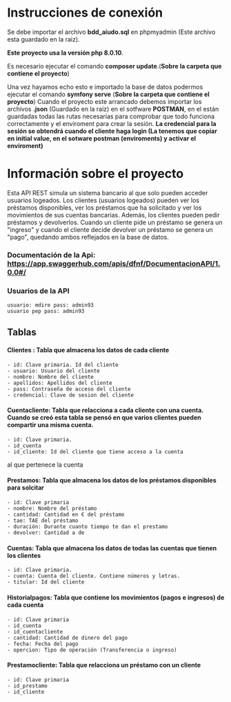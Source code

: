 ﻿# Instrucciones de conexión  
Se debe importar el archivo **bdd_aiudo.sql** en phpmyadmin (Este archivo esta guardado en la raiz).

**Este proyecto usa la versión php 8.0.10**.

Es necesario ejecutar el comando **composer update**.(**Sobre la carpeta que contiene el proyecto**)

Una vez hayamos echo esto e importado la base de datos podermos ejecutar el comando **symfony serve** (**Sobre la carpeta que contiene el proyecto**)
Cuando el proyecto este arrancado debemos importar los archivos **.json** (Guardado en la raíz) en el sotfware **POSTMAN**, en el están guardadas todas las rutas necesarias para comprobar que todo funciona correctamente y el enviroment para crear la sesión.
**La credencial para la sesión se obtendrá cuando el cliente haga login (La tenemos que copiar en initial value, en el sotware postman (enviroments) y activar el enviroment)**

# Información sobre el proyecto
Esta API REST simula un sistema bancario al que solo pueden acceder usuarios logeados.
Los clientes (usuarios logeados) pueden ver los préstamos disponibles, ver los préstamos que ha solicitado y ver los movimientos de sus cuentas bancarias.
Además, los clientes pueden pedir préstamos y devolverlos.
Cuando un cliente pide un préstamo se genera un "ingreso" y cuando el cliente decide devolver un préstamo se genera un "pago", quedando ambos reflejados en la base de datos.

### Documentación de la Api: https://app.swaggerhub.com/apis/dfnf/DocumentacionAPI/1.0.0#/
### Usuarios de la API
	usuario: mdire pass: admin93
	usuario pep pass: admin93 


## Tablas 
#### Clientes : Tabla que almacena los datos de cada cliente
	- id: Clave primaria. Id del cliente
	- usuario: Usuario del cliente
	- nombre: Nombre del cliente 
	- apellidos: Apellidos del cliente
	- pass: Contraseña de acceso del cliente
	- credencial: Clave de sesion del cliente
	
#### Cuentacliente: Tabla que relacciona a cada cliente con una cuenta. Cuando se creó esta tabla se pensó en que varios clientes pueden compartir una misma cuenta.
	- id: Clave primaria.
	- id_cuenta
	- id_cliente: Id del cliente que tiene acceso a la cuenta
al que pertenece la cuenta
#### Prestamos: Tabla que almacena los datos de los préstamos disponibles para solcitar 
	- id: Clave primaria 
	- nombre: Nombre del préstamo
	- cantidad: Cantidad en € del préstamo
	- tae: TAE del préstamo 
	- duración: Durante cuanto tiempo te dan el prestamo 
	- devolver: Cantidad a de
#### Cuentas: Tabla que almacena los datos de todas las cuentas que tienen los clientes
	- id: Clave primaria.
	- cuenta: Cuenta del cliente. Contiene números y letras.
	- titular: Id del cliente 
#### Historialpagos: Tabla que contiene los movimientos (pagos e ingresos) de cada cuenta 
	- id: Clave primaria 
	- id_cuenta
	- id_cuentacliente
	- cantidad: Cantidad de dinero del pago
	- fecha: Fecha del pago
	- opercion: Tipo de operación (Transferencia o ingreso)
#### Prestamocliente: Tabla que relacciona un préstamo con un cliente 
	- id: Clave primaria 
	- id_prestamo
	- id_cliente


